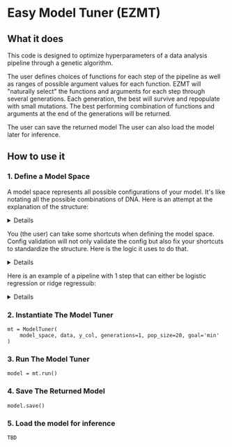 # Easy Model Tuner (EZMT)

## What it does

This code is designed to optimize hyperparameters of a data analysis pipeline through a genetic algorithm.

The user defines choices of functions for each step of the pipeline as well as ranges of possible argument values for each function.
EZMT will "naturally select" the functions and arguments for each step through several generations. 
Each generation, the best will survive and repopulate with small mutations.
The best performing combination of functions and arguments at the end of the generations will be returned.

The user can save the returned model The user can also load the model later for inference.

## How to use it

### 1. Define a Model Space

A model space represents all possible configurations of your model. It's like notating all the possible combinations of DNA.
Here is an attempt at the explanation of the structure:
<details>

1. The outer list represents the whole model space, which holds every possible combination of options for the pipeline.
2. Each element in the model space list is a gene space, which is also a list.
Gene space i holds all the possible configurations for step i in the pipeline.
3. Each element in the gene space is a dictionary that contains 'name', 'train', 'inference' keys.
4. The name is the name of the option. 
5. The 'train' key holds a dictionary like this:
```
{
   'func': the function to be called,
   'args': [[list of possible discrete values for arg1], (start, end of continuous range of values for arg2)...],
   'kwargs': {
       "kwarg1": [list of possible discrete values for arg1], 
       "kwarg2": (start, end of continuous range of possible values for arg2)
   }
   'inputs': [list of inputs by name], # explained later
   'outputs': [list of outputs by name] # explained later
}
```
6. Inference has the same structure as train.
7. Train is used during training, inference is used during inference.
8. The output keys tell the model tuner to save the returned value(s) of the function in the "state".
    
    Ex: the function in the current step returns x, and the model space defines output: ['some_name'], 
    The state while running the tuner will include 'some_name': x after that step. 
9. The list of values in the 'input' key tells the model tuner to get a value by name from the state and use them as args
    In other words, a previous step's output can the current step's input
</details>

You (the user) can take some shortcuts when defining the model space.
Config validation will not only validate the config but also fix your shortcuts to standardize the structure.
Here is the logic it uses to do that.

<details>

* If the model space is a single dictionary, assume the whole pipeline is 1 step with 1 option.
* If an element in the model space list is a dictionary, assume it's a single choice and put it in a list,
* In a gene option, if only train is specified, the inference key will be created with a value of None. 
* Vice versa if only inference is specified.
* If the dictionary does not have 'train' or 'inference', 
    assume the same configuration for both train or inference.
    Copy the dict into the normal nested structure in both train and inference keys.
* If the dictionary does not have a 'name', try to get it from func.__name__ or func itself if func is a string
* If inputs is not in a list, put it in a list. Same for output
* If intputs or outputs keys are not present, create them with empty lists as values.
* If args not a list, put in list. If kwargs not a dict, put in dict.
* If the args/kwargs keys aren't present, they are created with an empty list/dict as their values.
</details>

Here is an example of a pipeline with 1 step that can either be logistic regression or ridge regressuib:

<details>

    model_space = [
        [
            {
                'name': init_logistic,
                'train': {
                    'func': sklearn.linear_model.LogisticRegression,
                    'args': [],
                    'kwargs': {
                        'penalty': ['l1', 'l2', 'elasticnet', None,
                        'tol': (0.00001, 0.01),
                        'C': (0.1, 10),
                        'solver': [‘lbfgs’, ‘liblinear’, ‘newton-cg’, ‘newton-cholesky’, ‘sag’, ‘saga’]
                    },
                    'inputs': [],
                    'outputs': 'model'
                },
                'inference': {
                    'func': some_function_that_inits_and_applies_saved_params_from_training
                    TODO fill me in
                }
            },
            {
                TODO Fill me in with ridge regression init
            },
        ],
        [
            TODO fill me in with .fit 
        ]
    ]

</details>

### 2. Instantiate The Model Tuner

    mt = ModelTuner(
        model_space, data, y_col, generations=1, pop_size=20, goal='min'
    )

### 3. Run The Model Tuner

    model = mt.run()

### 4. Save The Returned Model

    model.save()

### 5. Load the model for inference

    TBD
